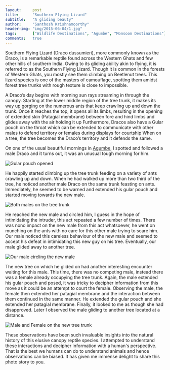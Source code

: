 ```yaml
---
layout:     post
title:      "Southern Flying Lizard"
subtitle:   "A gliding beauty"
author:     "Santhosh Krishnamoorthy"
header-img: "img/2015-06-04/1.jpg"
tags:       ["Wildlife Destinations", "Agumbe", "Monsoon Destinations"]
comments:   true
---
```



<p>Southern Flying Lizard (Draco dussumieri), more commonly known as the Draco, is a remarkable reptile  found across the Western Ghats and few other hills of southern India. Owing to its gliding ability akin to flying, it is referred to as the Southern Flying Lizard. Though it is common in the forests of Western Ghats, you mostly see them climbing on Beetlenut trees. This lizard species is one of the masters of camouflage, spotting them amidst forest tree trunks with rough texture is close to impossible.</p>

<p> A Draco’s day begins with morning sun rays streaming in through the canopy.  Starting at the lower middle region of the tree trunk,  it makes its way up gorging on the numerous ants that keep crawling up and down the trunk. Once it reaches the top, it opens all its limbs, resulting in the opening of extended skin (Patagial membrane) between fore and hind limbs and glides away with the air holding it up Furthermore, Dracos also have a Gular pouch on the throat which can be extended to communicate with other males to defend territory or females during displays for courtship When on a tree, the tree becomes the Draco’s territory and it defends the same.</p>



<p>On one of the usual beautiful mornings in <a href="http://www.wilderhood.com/destination/Agumbe">Agumbe</a>, I spotted and followed a male Draco and it turns out, it was an unusual tough morning for him. </p>

<img src="{{ site.baseurl }}/img/2015-06-04/2.jpg" alt="Gular pouch opened">

<p> He happily started climbing up the tree trunk feeding on a variety of ants crawling up and down. When he had walked up more than two third of the tree, he noticed another male Draco on the same trunk feasting on ants. Immediately, he seemed to be warned and extended his gular pouch and started moving towards the new male.</p>

<img src="{{ site.baseurl }}/img/2015-06-04/3.jpg" alt="Both males on the tree trunk">

<p> He reached the new male and circled him, I guess in the hope of intimidating the intruder, this act repeated a few number of times. There was nono impact on the new male from this act whatsoever, he went on munching on the ants with no care for this other male trying to scare him. Our male noticed this careless behaviour of the new male and seemed to accept his defeat in intimidating this new guy on his tree. Eventually, our male glided away to another tree.</p>

<img src="{{ site.baseurl }}/img/2015-06-04/5.gif" alt="Our male circling the new male">

<p> The new tree on which he glided on had another interesting encounter waiting for this male. This time, there was no competing male, instead there was a female already occupying the tree trunk. Again, the male extended his gular pouch and posed, it was tricky to decipher information from this move as it could be an attempt to court the female. Observing the male, the female then extended her patagial membrane and the interaction between them continued in the same manner. He extended the gular pouch and she extended her patagial membrane. Finally, it looked to me as though she had disapproved. Later I observed the male gliding to another tree located at a distance.</p>

<img src="{{ site.baseurl }}/img/2015-06-04/5.jpg" alt="Male and Female on the new tree trunk">

<p>These observations have been such invaluable insights into the natural history of this elusive canopy reptile species. I attempted to understand these interactions and decipher information with a human's perspective. That is the best we humans can do to understand animals and hence observations can be biased. It has given me immense delight to share this photo story to you.  </p>

